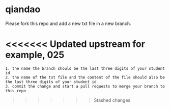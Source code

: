 # qiandao
 
Please fork this repo and add a new txt file in a new branch.

<<<<<<< Updated upstream
for example,
025
=======
    1. the name the branch should be the last three digits of your student id
    2. the name of the txt file and the content of the file should also be the last three digits of your student id
    3. commit the change and start a pull requests to merge your branch to this repo
>>>>>>> Stashed changes
